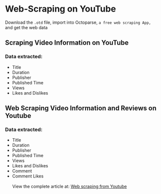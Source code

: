 # Web-Scraping on YouTube
Download the `.otd` file, import into Octoparse, `a free web scraping App,` and get the web data
## Scraping Video Information on YouTube<br>
### Data extracted: <br>
 * Title<br> 
 * Duration<br>
 * Publisher<br>
 * Published Time<br>
 * Views<br>
 * Likes and Dislikes<br>
## Web Scraping Video Information and Reviews on Youtube
### Data extracted:
* Title
* Duration
* Publisher
* Published Time
* Views
* Likes and Dislikes
* Comment
* Comment Likes
<br><br>
View the complete article at: [Web scraping from Youtube](https://www.octoparse.com/blog/scraping-visualizing-youtube-comments-on-2018-world-cup)
